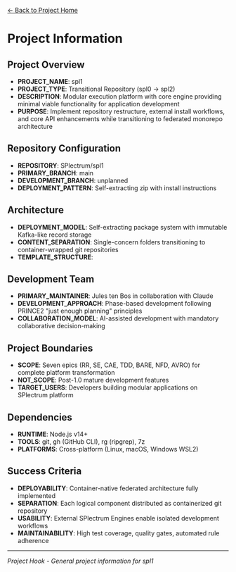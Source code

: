 [← Back to Project Home](../../../README.md)

# Project Information

## Project Overview
- **PROJECT_NAME**: spl1
- **PROJECT_TYPE**: Transitional Repository (spl0 → spl2)
- **DESCRIPTION**: Modular execution platform with core engine providing minimal viable functionality for application development
- **PURPOSE**: Implement repository restructure, external install workflows, and core API enhancements while transitioning to federated monorepo architecture

## Repository Configuration
- **REPOSITORY**: SPlectrum/spl1
- **PRIMARY_BRANCH**: main
- **DEVELOPMENT_BRANCH**: unplanned
- **DEPLOYMENT_PATTERN**: Self-extracting zip with install instructions

## Architecture
- **DEPLOYMENT_MODEL**: Self-extracting package system with immutable Kafka-like record storage
- **CONTENT_SEPARATION**: Single-concern folders transitioning to container-wrapped git repositories
- **TEMPLATE_STRUCTURE**: 

## Development Team
- **PRIMARY_MAINTAINER**: Jules ten Bos in collaboration with Claude
- **DEVELOPMENT_APPROACH**: Phase-based development following PRINCE2 "just enough planning" principles
- **COLLABORATION_MODEL**: AI-assisted development with mandatory collaborative decision-making

## Project Boundaries
- **SCOPE**: Seven epics (RR, SE, CAE, TDD, BARE, NFD, AVRO) for complete platform transformation
- **NOT_SCOPE**: Post-1.0 mature development features
- **TARGET_USERS**: Developers building modular applications on SPlectrum platform

## Dependencies
- **RUNTIME**: Node.js v14+
- **TOOLS**: git, gh (GitHub CLI), rg (ripgrep), 7z
- **PLATFORMS**: Cross-platform (Linux, macOS, Windows WSL2)

## Success Criteria
- **DEPLOYABILITY**: Container-native federated architecture fully implemented
- **SEPARATION**: Each logical component distributed as containerized git repository
- **USABILITY**: External SPlectrum Engines enable isolated development workflows
- **MAINTAINABILITY**: High test coverage, quality gates, automated rule adherence

---

*Project Hook - General project information for spl1*